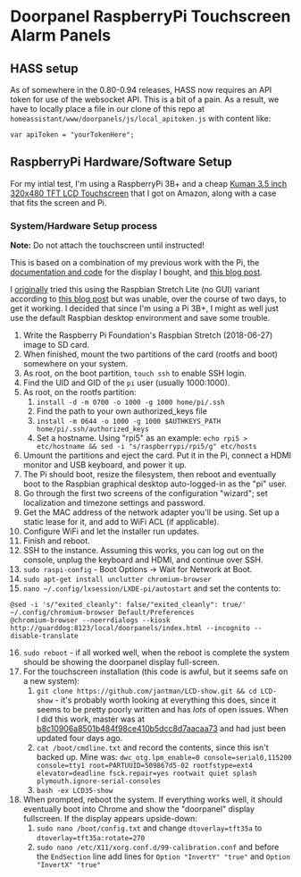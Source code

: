 # Doorpanel RaspberryPi Touchscreen Alarm Panels

## HASS setup

As of somewhere in the 0.80-0.94 releases, HASS now requires an API token for use of the websocket API. This is a bit of a pain. As a result, we have to locally place a file in our clone of this repo at ``homeassistant/www/doorpanels/js/local_apitoken.js`` with content like:

```
var apiToken = "yourTokenHere";
```

## RaspberryPi Hardware/Software Setup

For my intial test, I'm using a RaspberryPi 3B+ and a cheap [Kuman 3.5 inch 320x480 TFT LCD Touchscreen](https://www.amazon.com/gp/product/B01FXC5ECS/) that I got on Amazon, along with a case that fits the screen and Pi.

### System/Hardware Setup process

__Note:__ Do not attach the touchscreen until instructed!

This is based on a combination of my previous work with the Pi, the [documentation and code](https://github.com/goodtft/LCD-show) for the display I bought, and [this blog post](https://blockdev.io/raspberry-pi-2-and-3-chromium-in-kiosk-mode/).

I [originally](https://github.com/jantman/home-automation-configs/blob/dec867a6a84f28824e2aa77a7f55d49ebf2c787d/doorpanels.md) tried this using the Raspbian Stretch Lite (no GUI) variant according to [this blog post](https://die-antwort.eu/techblog/2017-12-setup-raspberry-pi-for-kiosk-mode/) but was unable, over the course of two days, to get it working. I decided that since I'm using a Pi 3B+, I might as well just use the default Raspbian desktop environment and save some trouble.

1. Write the Raspberry Pi Foundation's Raspbian Stretch (2018-06-27) image to SD card.
2. When finished, mount the two partitions of the card (rootfs and boot) somewhere on your system.
3. As root, on the boot partition, ``touch ssh`` to enable SSH login.
4. Find the UID and GID of the ``pi`` user (usually 1000:1000).
5. As root, on the rootfs partition:
   1. ``install -d -m 0700 -o 1000 -g 1000 home/pi/.ssh``
   2. Find the path to your own authorized_keys file
   3. ``install -m 0644 -o 1000 -g 1000 $AUTHKEYS_PATH home/pi/.ssh/authorized_keys``
   4. Set a hostname. Using "rpi5" as an example: ``echo rpi5 > etc/hostname && sed -i "s/raspberrypi/rpi5/g" etc/hosts``
6. Umount the partitions and eject the card. Put it in the Pi, connect a HDMI monitor and USB keyboard, and power it up.
7. The Pi should boot, resize the filesystem, then reboot and eventually boot to the Raspbian graphical desktop auto-logged-in as the "pi" user.
8. Go through the first two screens of the configuration "wizard"; set localization and timezone settings and password.
9. Get the MAC address of the network adapter you'll be using. Set up a static lease for it, and add to WiFi ACL (if applicable).
10. Configure WiFi and let the installer run updates.
11. Finish and reboot.
12. SSH to the instance. Assuming this works, you can log out on the console, unplug the keyboard and HDMI, and continue over SSH.
13. ``sudo raspi-config`` - Boot Options -> Wait for Network at Boot.
14. ``sudo apt-get install unclutter chromium-browser``
15. ``nano ~/.config/lxsession/LXDE-pi/autostart`` and set the contents to:
```
@sed -i 's/"exited_cleanly": false/"exited_cleanly": true/' ~/.config/chromium-browser Default/Preferences
@chromium-browser --noerrdialogs --kiosk http://guarddog:8123/local/doorpanels/index.html --incognito --disable-translate
```
16. ``sudo reboot`` - if all worked well, when the reboot is complete the system should be showing the doorpanel display full-screen.
17. For the touchscreen installation (this code is awful, but it seems safe on a new system):
    1. ``git clone https://github.com/jantman/LCD-show.git && cd LCD-show`` - it's probably worth looking at everything this does, since it seems to be pretty poorly written and has _lots_ of open issues. When I did this work, master was at [b8c10906a8501b484f98ce410b5dcc8d7aacaa73](https://github.com/goodtft/LCD-show/commit/b8c10906a8501b484f98ce410b5dcc8d7aacaa73) and had just been updated four days ago.
    2. ``cat /boot/cmdline.txt`` and record the contents, since this isn't backed up. Mine was: ``dwc_otg.lpm_enable=0 console=serial0,115200 console=tty1 root=PARTUUID=509867d5-02 rootfstype=ext4 elevator=deadline fsck.repair=yes rootwait quiet splash plymouth.ignore-serial-consoles``
    3. ``bash -ex LCD35-show``
18. When prompted, reboot the system. If everything works well, it should eventually boot into Chrome and show the "doorpanel" display fullscreen. If the display appears upside-down:
    1. ``sudo nano /boot/config.txt`` and change ``dtoverlay=tft35a`` to ``dtoverlay=tft35a:rotate=270``
    2. ``sudo nano /etc/X11/xorg.conf.d/99-calibration.conf`` and before the ``EndSection`` line add lines for ``Option "InvertY" "true"`` and ``Option "InvertX" "true"``
